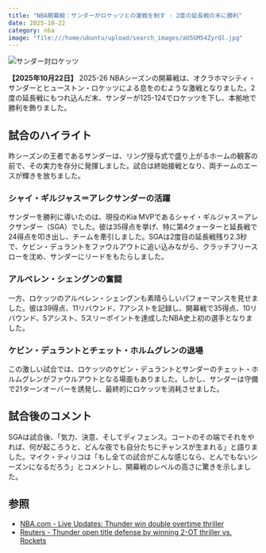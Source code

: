 ```yaml
---
title: "NBA開幕戦：サンダーがロケッツとの激戦を制す - 2度の延長戦の末に勝利"
date: 2025-10-22
category: nba
image: "file:///home/ubuntu/upload/search_images/aU5GM54ZyrQl.jpg"
---
```


![サンダー対ロケッツ](file:///home/ubuntu/upload/search_images/aU5GM54ZyrQl.jpg)

**【2025年10月22日】** 2025-26 NBAシーズンの開幕戦は、オクラホマシティ・サンダーとヒューストン・ロケッツによる息をのむような激戦となりました。2度の延長戦にもつれ込んだ末、サンダーが125-124でロケッツを下し、本拠地で勝利を飾りました。

## 試合のハイライト

昨シーズンの王者であるサンダーは、リング授与式で盛り上がるホームの観客の前で、その実力を存分に発揮しました。試合は終始接戦となり、両チームのエースが輝きを放ちました。

### シャイ・ギルジャス＝アレクサンダーの活躍

サンダーを勝利に導いたのは、現役のKia MVPであるシャイ・ギルジャス＝アレクサンダー（SGA）でした。彼は35得点を挙げ、特に第4クォーターと延長戦で24得点を叩き出し、チームを牽引しました。SGAは2度目の延長戦残り2.3秒で、ケビン・デュラントをファウルアウトに追い込みながら、クラッチフリースローを沈め、サンダーにリードをもたらしました。

### アルペレン・シェングンの奮闘

一方、ロケッツのアルペレン・シェングンも素晴らしいパフォーマンスを見せました。彼は39得点、11リバウンド、7アシストを記録し、開幕戦で35得点、10リバウンド、5アシスト、5スリーポイントを達成したNBA史上初の選手となりました。

### ケビン・デュラントとチェット・ホルムグレンの退場

この激しい試合では、ロケッツのケビン・デュラントとサンダーのチェット・ホルムグレンがファウルアウトとなる場面もありました。しかし、サンダーは守備で21ターンオーバーを誘発し、最終的にロケッツを消耗させました。

## 試合後のコメント

SGAは試合後、「気力、決意、そしてディフェンス。コートのその端でそれをやれば、何が起ころうと、どんな夜でも自分たちにチャンスが生まれる」と語りました。マイク・ティリコは「もし全ての試合がこんな感じなら、とんでもないシーズンになるだろう」とコメントし、開幕戦のレベルの高さに驚きを示しました。

## 参照

- [NBA.com - Live Updates: Thunder win double overtime thriller](https://www.nba.com/news/live-updates-nba-tip-off-2025)
- [Reuters - Thunder open title defense by winning 2-OT thriller vs. Rockets](https://www.reuters.com/sports/basketball/thunder-open-title-defense-by-winning-2-ot-thriller-vs-rockets--flm-2025-10-22/)

